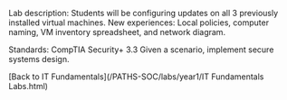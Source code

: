 Lab description: Students will be configuring updates on all 3 previously installed virtual machines.  New experiences: Local policies, computer naming, VM inventory spreadsheet, and network diagram.

Standards: CompTIA Security+ 3.3 Given a scenario, implement secure systems design. 

[Back to IT Fundamentals](/PATHS-SOC/labs/year1/IT Fundamentals Labs.html)
